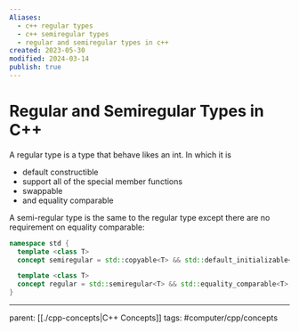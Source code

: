 ```yaml
---
Aliases:
  - c++ regular types
  - c++ semiregular types
  - regular and semiregular types in c++
created: 2023-05-30
modified: 2024-03-14
publish: true
---
```


# Regular and Semiregular Types in C++
A regular type is a type that behave likes an int. In which it is
-   default constructible
-   support all of the special member functions
-   swappable
-   and equality comparable

A semi-regular type is the same to the regular type except there are no requirement on equality comparable:
```c++
namespace std {
  template <class T>
  concept semiregular = std::copyable<T> && std::default_initializable<T>;

  template <class T>
  concept regular = std::semiregular<T> && std::equality_comparable<T>;
}
```

---
parent: [[./cpp-concepts|C++ Concepts]]
tags: #computer/cpp/concepts